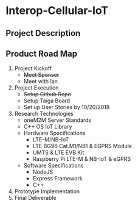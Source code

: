 # Interop-Cellular-IoT

## Project Description

## Product Road Map

1. Project Kickoff
    * ~~Meet Sponser~~
    * Meet with Ian 
2. Project Execution
    * ~~Setup Github Repo~~
    * Setup Taiga Board
    * Set up User Stories by 10/20/2018
2. Research Technologies 
    * oneM2M Server Standards
    * C++ OS IoT Library 
    * Hardware Specifications
        * LTE-M/NB-IoT 
        * LTE BG96 Cat.M1/NB1 & EGPRS Module
        * UMTS & LTE EVB Kit
        * Raspberry Pi LTE-M & NB-IoT & eGPRS
    * Software Specifications
        * NodeJS
        * Express Framework
        * C++
3. Prototype Implementation
4. Final Deliverable 